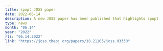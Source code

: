 ```yaml
---
title: spopt JOSS paper
date: 2022-06-14
description: A new JOSS paper has been published that highlights spopt.
type: news
month: "06.14"
year: "2022"
rls: "06.14.2022"
link: "https://joss.theoj.org/papers/10.21105/joss.03330"
---
```

